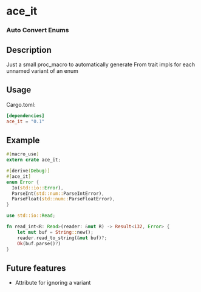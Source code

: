 # ace_it
### Auto Convert Enums
## Description
Just a small proc_macro to automatically generate From trait impls for each unnamed variant of an enum

## Usage

Cargo.toml:
```toml
[dependencies]
ace_it = "0.1"
```

## Example
```rs
#[macro_use]
extern crate ace_it;

#[derive(Debug)]
#[ace_it]
enum Error {
  Io(std::io::Error),
  ParseInt(std::num::ParseIntError),
  ParseFloat(std::num::ParseFloatError),
}

use std::io::Read;

fn read_int<R: Read>(reader: &mut R) -> Result<i32, Error> {
    let mut buf = String::new();
    reader.read_to_string(&mut buf)?;
    Ok(buf.parse()?)
}
```

## Future features
* Attribute for ignoring a variant
